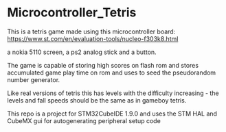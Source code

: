 # Microcontroller_Tetris

This is a tetris game made using this microcontroller board:
https://www.st.com/en/evaluation-tools/nucleo-f303k8.html

a nokia 5110 screen, a ps2 analog stick and a button.

The game is capable of storing high scores on flash rom and stores accumulated game play time on rom and uses to seed the pseudorandom number generator.

Like real versions of tetris this has levels with the difficulty increasing - the levels and fall speeds should be the same as in gameboy tetris.

This repo is a project for STM32CubeIDE 1.9.0 and uses the STM HAL and CubeMX gui for autogenerating peripheral setup code
